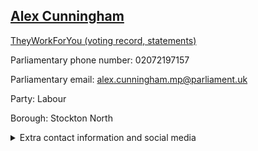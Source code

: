 ## <a href="https://members.parliament.uk/member/4122/contact">Alex Cunningham</a>

<a href="https://www.theyworkforyou.com/mp/24742/alex_cunningham/stockton_north">TheyWorkForYou (voting record, statements)</a> 

Parliamentary phone number: 02072197157 

Parliamentary email: alex.cunningham.mp@parliament.uk 

Party: Labour 

Borough: Stockton North 

<details><summary>Extra contact information and social media</summary> 
<li>Website: http://www.alexcunninghammp.com/</li>
<li>Twitter: https://twitter.com/ACunninghamMP</li>
<li>Constituency office phone number: 01642345291</li>
<li>Constituency office email:</li>
<li>Facebook: https://www.facebook.com/acunninghammp</li>
<li>Instagram:</li>
<li>Youtube:</li>
<li>Linkedin:</li>
<li>Government department phone number:</li>
<li>Government department email:</li>
<li>Threads:</li>
<li>Party office phone number:</li>
<li>Party office email:</li>
<li>Tiktok:</li>
</details>